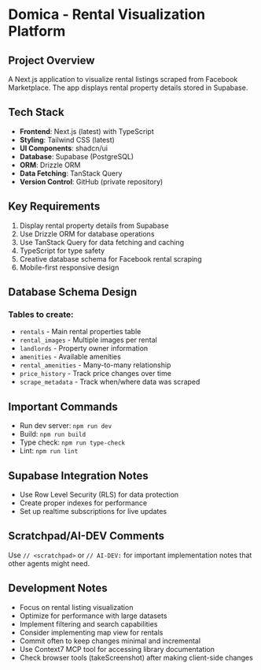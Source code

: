 # Domica - Rental Visualization Platform

## Project Overview
A Next.js application to visualize rental listings scraped from Facebook Marketplace. The app displays rental property details stored in Supabase.

## Tech Stack
- **Frontend**: Next.js (latest) with TypeScript
- **Styling**: Tailwind CSS (latest)
- **UI Components**: shadcn/ui
- **Database**: Supabase (PostgreSQL)
- **ORM**: Drizzle ORM
- **Data Fetching**: TanStack Query
- **Version Control**: GitHub (private repository)

## Key Requirements
1. Display rental property details from Supabase
2. Use Drizzle ORM for database operations
3. Use TanStack Query for data fetching and caching
4. TypeScript for type safety
5. Creative database schema for Facebook rental scraping
6. Mobile-first responsive design

## Database Schema Design
### Tables to create:
- `rentals` - Main rental properties table
- `rental_images` - Multiple images per rental
- `landlords` - Property owner information
- `amenities` - Available amenities
- `rental_amenities` - Many-to-many relationship
- `price_history` - Track price changes over time
- `scrape_metadata` - Track when/where data was scraped

## Important Commands
- Run dev server: `npm run dev`
- Build: `npm run build`
- Type check: `npm run type-check`
- Lint: `npm run lint`

## Supabase Integration Notes
- Use Row Level Security (RLS) for data protection
- Create proper indexes for performance
- Set up realtime subscriptions for live updates

## Scratchpad/AI-DEV Comments
Use `// <scratchpad>` or `// AI-DEV:` for important implementation notes that other agents might need.

## Development Notes
- Focus on rental listing visualization
- Optimize for performance with large datasets
- Implement filtering and search capabilities
- Consider implementing map view for rentals
- Commit often to keep changes minimal and incremental
- Use Context7 MCP tool for accessing library documentation
- Check browser tools (takeScreenshot) after making client-side changes